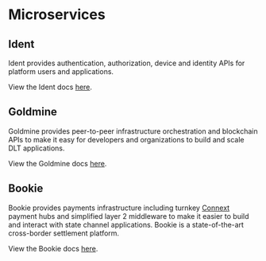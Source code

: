 # Microservices

## Ident

Ident provides authentication, authorization, device and identity APIs for platform users and applications.

View the Ident docs <a href="/microservices/ident" target="_blank" data-title="Ident">here</a>.

## Goldmine

Goldmine provides peer-to-peer infrastructure orchestration and blockchain APIs to make it easy for developers and organizations to build and scale DLT applications.

View the Goldmine docs <a href="/microservices/goldmine" target="_blank" data-title="Goldmnine">here</a>.


## Bookie

Bookie provides payments infrastructure including turnkey <a href="https://connext.network" target="_blank">Connext</a> payment hubs and simplified layer 2 middleware to make it easier to build and interact with state channel applications. Bookie is a state-of-the-art cross-border settlement platform.

View the Bookie docs <a href="/microservices/bookie" target="_blank" data-title="Bookie">here</a>.

<!-- ## Tourguide

<i>Documentation forthcoming.</i> -->
